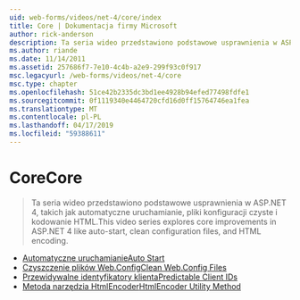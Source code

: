 ```yaml
---
uid: web-forms/videos/net-4/core/index
title: Core | Dokumentacja firmy Microsoft
author: rick-anderson
description: Ta seria wideo przedstawiono podstawowe usprawnienia w ASP.NET 4, takich jak automatyczne uruchamianie, pliki konfiguracji czyste i kodowanie HTML.
ms.author: riande
ms.date: 11/14/2011
ms.assetid: 257686f7-7e10-4c4b-a2e9-299f93c0f917
msc.legacyurl: /web-forms/videos/net-4/core
msc.type: chapter
ms.openlocfilehash: 51ce42b2335dc3bd1ee4928b94efed77498fdfe1
ms.sourcegitcommit: 0f1119340e4464720cfd16d0ff15764746ea1fea
ms.translationtype: MT
ms.contentlocale: pl-PL
ms.lasthandoff: 04/17/2019
ms.locfileid: "59388611"
---
```

# <a name="core"></a><span data-ttu-id="e0cb3-103">Core</span><span class="sxs-lookup"><span data-stu-id="e0cb3-103">Core</span></span>

> <span data-ttu-id="e0cb3-104">Ta seria wideo przedstawiono podstawowe usprawnienia w ASP.NET 4, takich jak automatyczne uruchamianie, pliki konfiguracji czyste i kodowanie HTML.</span><span class="sxs-lookup"><span data-stu-id="e0cb3-104">This video series explores core improvements in ASP.NET 4 like auto-start, clean configuration files, and HTML encoding.</span></span>


- [<span data-ttu-id="e0cb3-105">Automatyczne uruchamianie</span><span class="sxs-lookup"><span data-stu-id="e0cb3-105">Auto Start</span></span>](aspnet-4-quick-hit-auto-start.md)
- [<span data-ttu-id="e0cb3-106">Czyszczenie plików Web.Config</span><span class="sxs-lookup"><span data-stu-id="e0cb3-106">Clean Web.Config Files</span></span>](aspnet-4-quick-hit-clean-webconfig-files.md)
- [<span data-ttu-id="e0cb3-107">Przewidywalne identyfikatory klienta</span><span class="sxs-lookup"><span data-stu-id="e0cb3-107">Predictable Client IDs</span></span>](aspnet-4-quick-hit-predictable-client-ids.md)
- [<span data-ttu-id="e0cb3-108">Metoda narzędzia HtmlEncoder</span><span class="sxs-lookup"><span data-stu-id="e0cb3-108">HtmlEncoder Utility Method</span></span>](aspnet-4-quick-hit-the-htmlencoder-utility-method.md)
